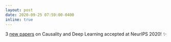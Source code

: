```yaml
---
layout: post
date: 2020-09-25 07:59:00-0400
inline: true
---
```


3 [new papers](/publications/#pitis2020counterfactual) on Causality and Deep Learning accepted at NeurIPS 2020! :sparkles:
